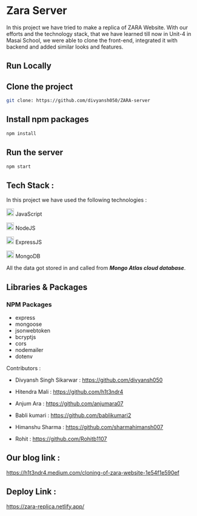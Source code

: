 # Zara Server

In this project we have tried to make a replica of ZARA Website. With our efforts and the technology stack, that we have learned till now in Unit-4 in Masai School, we were able to clone the front-end, integrated it with backend and added similar looks and features.

<h2>Run Locally</h2>

## Clone the project

```bash
git clone: https://github.com/divyansh050/ZARA-server
```  
  
## Install npm packages

```bash
npm install
```

## Run the server

```bash
npm start
```

## Tech Stack :

In this project we have used the following technologies :

<img src="https://cdn-icons-png.flaticon.com/512/1199/1199124.png" width=20/> JavaScript

<img src="https://cdn-icons-png.flaticon.com/512/5968/5968322.png" width=20/> NodeJS

<img src="https://w7.pngwing.com/pngs/925/447/png-transparent-express-js-node-js-javascript-mongodb-node-js-text-trademark-logo-thumbnail.png" width=20 /> ExpressJS

<img src="https://w1.pngwing.com/pngs/711/379/png-transparent-green-grass-mongodb-database-documentoriented-database-dashboard-nosql-bson-javascript-thumbnail.png" width=20/> MongoDB

All the data got stored in and called from _**Mongo Atlas cloud database**_.

## Libraries & Packages

### NPM Packages

- express
- mongoose
- jsonwebtoken
- bcryptjs
- cors
- nodemailer
- dotenv

Contributors :

- Divyansh Singh Sikarwar : https://github.com/divyansh050

- Hitendra Mali : https://github.com/h1t3ndr4

- Anjum Ara : https://github.com/anjumara07

- Babli kumari : https://github.com/bablikumari2

- Himanshu Sharma : https://github.com/sharmahimansh007

- Rohit : https://github.com/Rohitb1107

## Our blog link :

https://h1t3ndr4.medium.com/cloning-of-zara-website-1e54f1e590ef

## Deploy Link :

https://zara-replica.netlify.app/

